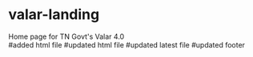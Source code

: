 # valar-landing
Home page for TN Govt's Valar 4.0  
#added html file 
#updated html file 
#updated latest file
#updated footer
